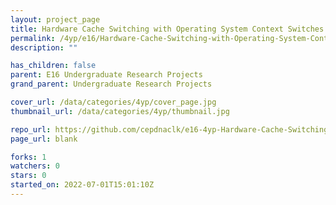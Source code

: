 ```yaml
---
layout: project_page
title: Hardware Cache Switching with Operating System Context Switches
permalink: /4yp/e16/Hardware-Cache-Switching-with-Operating-System-Context-Switches/
description: ""

has_children: false
parent: E16 Undergraduate Research Projects
grand_parent: Undergraduate Research Projects

cover_url: /data/categories/4yp/cover_page.jpg
thumbnail_url: /data/categories/4yp/thumbnail.jpg

repo_url: https://github.com/cepdnaclk/e16-4yp-Hardware-Cache-Switching-with-Operating-System-Context-Switches
page_url: blank

forks: 1
watchers: 0
stars: 0
started_on: 2022-07-01T15:01:10Z
---
```



